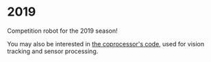 # 2019

Competition robot for the 2019 season!

You may also be interested in [the coprocessor's code](https://github.com/Team980/2019-Coprocessor), used for vision tracking and sensor processing.